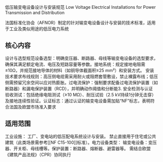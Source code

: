 低压输变电设备设计与安装规范​
Low Voltage Electrical Installations for Power Transmission and Distribution

法国标准化协会（AFNOR）制定的针对输变电设备设计与安装的技术标准，适用于工业及类似用途的低压电力系统

## 核心内容
设计与选型规范​​
​​设备选型​​：明确变压器、断路器、母线等输变电设备的选型要求，确保其满足额定电流、电压及短路容量等参数。
​​接地系统​​：规定接地电阻需≤10Ω，并规范接地导体的材料（如铜导体截面积≥25 mm²）和安装方式。
​​安装技术要求​​
​​布线规则​​：高压侧电缆需采用耐火或阻燃套管敷设，禁止裸露布线；低压侧需预留冗余空间以应对热膨胀。
​​过电流保护​​：强制要求配备过电流保护装置（如断路器）和漏电保护装置（RCD），并明确动作阈值和分断能
​​3. 安全检测与认证​​
​​验收测试​​：包括绝缘电阻测试（≥10 MΩ）、耐压试验（2.5 kV持续1分钟无击穿）及接地连续性验证。
​​认证标志​​：通过认证的输变电设备需加贴“NF”标志，表明符合法国及欧盟市场准入要求

## 适用范围​​
​​工业设施​​：
工厂、变电站的低压配电系统设计与安装。
禁止直接用于住宅或公共建筑（此类场景需参考[[NF C15-100]]标准）。
​​电力设备类型​​：
​​输变电设备​​：变压器、开关柜、母线槽等。
​​保护装置​​：断路器、熔断器、避雷器等。
​​
需结合欧盟《建筑产品法规》（CPR）协同执行